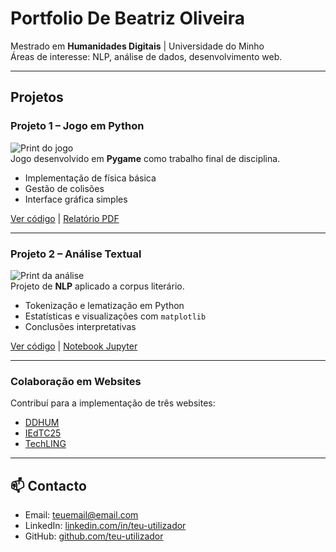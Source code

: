 # Portfolio De Beatriz Oliveira

Mestrado em **Humanidades Digitais** | Universidade do Minho  
Áreas de interesse: NLP, análise de dados, desenvolvimento web.  

---

##  Projetos

###  Projeto 1 – Jogo em Python
![Print do jogo](assets/images/projeto1.png)  
Jogo desenvolvido em **Pygame** como trabalho final de disciplina.  
- Implementação de física básica  
- Gestão de colisões  
- Interface gráfica simples  

 [Ver código](projetos/projeto1/) |  [Relatório PDF](assets/pdfs/projeto1_relatorio.pdf)

---

###  Projeto 2 – Análise Textual
![Print da análise](assets/images/projeto2.png)  
Projeto de **NLP** aplicado a corpus literário.  
- Tokenização e lematização em Python  
- Estatísticas e visualizações com `matplotlib`  
- Conclusões interpretativas  

 [Ver código](projetos/projeto2/) |  [Notebook Jupyter](projetos/projeto2/analise.ipynb)

---

###  Colaboração em Websites
Contribuí para a implementação de três websites:  
- [DDHUM](https://ceh.elach.uminho.pt/ddhum/)  
- [IEdTC25](https://ceh.elach.uminho.pt/edtech)  
- [TechLING](https://ceh.elach.uminho.pt/techling/)  

---

## 📫 Contacto
- Email: [teuemail@email.com](mailto:teuemail@email.com)  
- LinkedIn: [linkedin.com/in/teu-utilizador](https://linkedin.com/in/teu-utilizador)  
- GitHub: [github.com/teu-utilizador](https://github.com/teu-utilizador)
